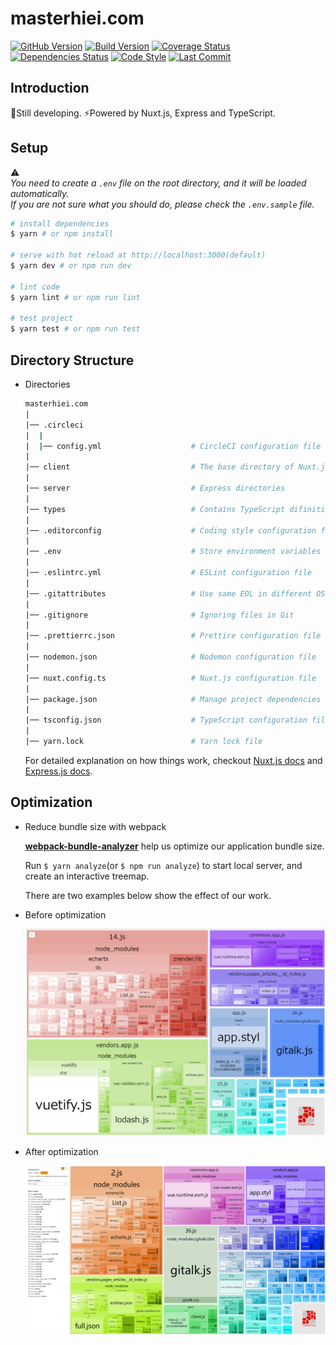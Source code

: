 # masterhiei.com

<p>
 	  <a href="https://badge.fury.io/gh/MasterHiei%2Fmasterhiei.com" title="GitHub version"><img src="https://badge.fury.io/gh/MasterHiei%2Fmasterhiei.com.svg" alt="GitHub Version"></a>
  	<a href="https://circleci.com/gh/MasterHiei/masterhiei.com" title="build version"><img src="https://circleci.com/gh/MasterHiei/masterhiei.com.svg?style=shield" alt="Build Version"></a>
  	<a href="https://codecov.io/gh/MasterHiei/masterhiei.com" title="coverage status"><img src="https://codecov.io/gh/MasterHiei/masterhiei.com/branch/master/graph/badge.svg" alt="Coverage Status"></a>
  	<a href="https://david-dm.org/MasterHiei/masterhiei.com" title="dependencies status"><img src="https://david-dm.org/MasterHiei/masterhiei.com/status.svg" alt="Dependencies Status"></a>
  	<a href="https://standardjs.com" title="code style"><img src="https://flat.badgen.net/badge/code%20style/standard" alt="Code Style"></a>
  	<a href="https://github.com/MasterHiei/masterhiei.com" title="last commit"><img src="https://badgen.net/github/last-commit/MasterHiei/masterhiei.com" alt="Last Commit"></a>
</p>

## Introduction

:beginner:Still developing. :zap:Powered by Nuxt.js, Express and TypeScript.

## Setup

:warning:  
*You need to create a `.env` file on the root directory, and it will be loaded automatically.*  
*If you are not sure what you should do, please check the `.env.sample` file.*

``` bash
# install dependencies
$ yarn # or npm install

# serve with hot reload at http://localhost:3000(default)
$ yarn dev # or npm run dev

# lint code
$ yarn lint # or npm run lint

# test project
$ yarn test # or npm run test
```

## Directory Structure

- Directories

  ```bash
  masterhiei.com
  |
  |── .circleci 
  |  |
  |  |── config.yml                    # CircleCI configuration file
  |
  |── client                           # The base directory of Nuxt.js
  |
  |── server                           # Express directories
  |
  |── types                            # Contains TypeScript difinition file
  |
  |── .editorconfig                    # Coding style configuration file of editor
  |
  |── .env                             # Store environment variables
  |
  |── .eslintrc.yml                    # ESLint configuration file
  |
  |── .gitattributes                   # Use same EOL in different OS
  |
  |── .gitignore                       # Ignoring files in Git
  |
  |── .prettierrc.json                 # Prettire configuration file
  |
  |── nodemon.json                     # Nodemon configuration file
  |
  |── nuxt.config.ts                   # Nuxt.js configuration file
  |
  |── package.json                     # Manage project dependencies
  |
  |── tsconfig.json                    # TypeScript configuration file
  |
  |── yarn.lock                        # Yarn lock file
  ```
  
  For detailed explanation on how things work, checkout [Nuxt.js docs](https://nuxtjs.org) and [Express.js docs](https://expressjs.com).

## Optimization

- Reduce bundle size with webpack

  [**webpack-bundle-analyzer**](https://github.com/webpack-contrib/webpack-bundle-analyzer) help us optimize our application bundle size.

  Run `$ yarn analyze`(or `$ npm run analyze`) to start local server, and create an interactive treemap.

  There are two examples below show the effect of our work.

- Before optimization

  ![**bundle-size-now**](<https://raw.githubusercontent.com/MasterHiei/Resources/master/bundle-before.png>)

- After optimization

  ![**bundle-size-now**](<https://raw.githubusercontent.com/MasterHiei/Resources/master/bundle-size-20190615.png>)